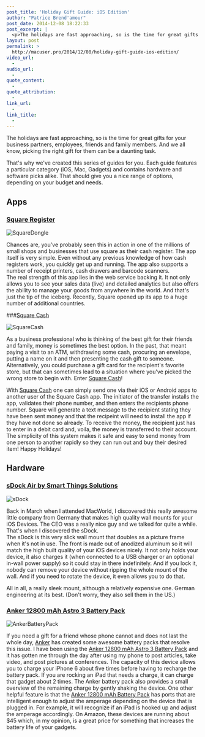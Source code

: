 ```yaml
---
post_title: 'Holiday Gift Guide: iOS Edition'
author: "Patrice Brend'amour"
post_date: 2014-12-08 18:22:33
post_excerpt: |
  <p>The holidays are fast approaching, so is the time for great gifts for your business partners, employees, friends and family members. And we all know, picking the right gift for them can be a daunting task.</p><p>That's why we've created this series of guides for you. Each guide features a particular category (iOS, Mac, Gadgets) and contains hardware and software picks alike. That should give you a nice range of options, depending on your budget and needs.</p><p>As this is the iOS guide, here are our picks:</p><ul><li>Square Register</li><li>Square Cash</li><li>sDock Air</li><li><h3 style="margin-left:0px;margin-right:0px">Anker 12800 mAh Astro Battery Pack</h3></li></ul><p>Click on the link below to read more about each of these:</p>
layout: post
permalink: >
  http://macuser.pro/2014/12/08/holiday-gift-guide-ios-edition/
video_url:
  - 
audio_url:
  - 
quote_content:
  - 
quote_attribution:
  - 
link_url:
  - 
link_title:
  - 
---
```


The holidays are fast approaching, so is the time for great gifts for your business partners, employees, friends and family members. And we all know, picking the right gift for them can be a daunting task.

That's why we've created this series of guides for you. Each guide features a particular category (iOS, Mac, Gadgets) and contains hardware and software picks alike. That should give you a nice range of options, depending on your budget and needs.

<h2>Apps</h2>

<h3><a href="https://itunes.apple.com/us/app/square-register-accept-credit/id335393788?mt=8&amp;uo=4&amp;at=1l3vb3F">Square Register</a></h3>

<img src="/wp-content/uploads/2014/11/img.png" alt="SquareDongle" />

Chances are, you've probably seen this in action in one of the millions of small shops and businesses that use square as their cash register. The app itself is very simple. Even without any previous knowledge of how cash registers work, you quickly get up and running. The app also supports a number of receipt printers, cash drawers and barcode scanners.<br />
The real strength of this app lies in the web service backing it. It not only allows you to see your sales data (live) and detailed analytics but also offers the ability to manage your goods from anywhere in the world. And that's just the tip of the iceberg.
Recently, Square opened up its app to a huge number of additional countries.

###<a href="https://square.com/cash" title="link to the square cash site">Square Cash</a>

<img src="/wp-content/uploads/2014/09/img.jpg" alt="SquareCash" />

As a business professional who is thinking of the best gift for their friends and family, money is sometimes the best option.  In the past, that meant paying a visit to an ATM, withdrawing some cash, procuring an envelope, putting a name on it and then presenting the cash gift to someone.  Alternatively, you could purchase a gift card for the recipient's favorite store, but that can sometimes lead to a situation where you've picked the wrong store to begin with.  Enter <a href="https://square.com/cash" title="link to the square cash site">Square Cash</a>!

With <a href="https://square.com/cash" title="link to the square cash site">Square Cash</a> one can simply send one via their iOS or Android apps to another user of the Square Cash app.  The initiator of the transfer installs the app, validates their phone number, and then enters the recipients phone number.  Square will generate a text message to the recipient stating they have been sent money and that the recipeint will need to install the app if they have not done so already.  To receive the money, the recipient just has to enter in a debit card and, voila, the money is transferred to their account.  The simplicity of this system makes it safe and easy to send money from one person to another rapidly so they can run out and buy their desired item!  Happy Holidays!

<h2>Hardware</h2>

<h3><a href="http://www.smart-things.com/en/products/sdock-air.html">sDock Air by Smart Things Solutions</a></h3>

<img src="/wp-content/uploads/2014/12/sDockPro-702x434.jpg" alt="sDock" />

Back in March when I attended MacWorld, I discovered this really awesome little company from Germany that makes high quality wall mounts for your iOS Devices. The CEO was a really nice guy and we talked for quite a while. That's when I discovered the sDock.<br />
The sDock is this very slick wall mount that doubles as a picture frame when it's not in use. The front is made out of anodized aluminum so it will match the high built quality of your iOS devices nicely. It not only holds your device, it also charges it (when connected to a USB charger or an optional in-wall power supply) so it could stay in there indefinitely. And if you lock it, nobody can remove your device without ripping the whole mount of the wall. And if you need to rotate the device, it even allows you to do that.

All in all, a really sleek mount, although a relatively expensive one. German engineering at its best.
(Don't worry, they also sell them in the US.)

<h3><a href="Technology/dp/B00CEZBKTO/ref=sr_1_13?ie=UTF8&amp;qid=1417377239&amp;sr=8-13&amp;keywords=anker&amp;tag=wwwjeromekoeh-20" title="anker 12800 mAh battery pack">Anker 12800 mAh Astro 3 Battery Pack</a></h3>

<img src="/wp-content/uploads/2014/12/ankerBatteryPack.jpg" alt="AnkerBatteryPack" />

If you need a gift for a friend whose phone cannot and does not last the whole day, <a href="http://www.ianker.com" title="Anker's corporate site">Anker</a> has created some awesome battery packs that resolve this issue.  I have been using the <a href="Technology/dp/B00CEZBKTO/ref=sr_1_13?ie=UTF8&amp;qid=1417377239&amp;sr=8-13&amp;keywords=anker&amp;tag=wwwjeromekoeh-20" title="anker 12800 mAh battery pack">Anker 12800 mAh Astro 3 Battery Pack</a> and it has gotten me through the day after using my phone to post articles, take video, and post pictures at conferences.  The capacity of this device allows you to charge your iPhone 6 about five times before having to recharge the battery pack.  If you are rocking an iPad that needs a charge, it can charge that gadget about 2 times.  The Anker battery pack also provides a small overview of the remaining charge by gently shaking the device.  One other helpful feature is that the <a href="Technology/dp/B00CEZBKTO/ref=sr_1_13?ie=UTF8&amp;qid=1417377239&amp;sr=8-13&amp;keywords=anker&amp;tag=wwwjeromekoeh-20" title="anker 12800 mAh battery pack">Anker 12800 mAh Battery Pack</a> has ports that are intelligent enough to adjust the amperage depending on the device that is plugged in.  For example, it will recognize if an iPad is hooked up and adjust the amperage accordingly.  On Amazon, these devices are running about $45 which, in my opinion, is  a great price for something that increases the battery life of your gadgets.